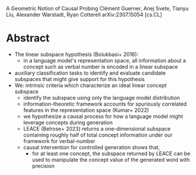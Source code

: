 A Geometric Notion of Causal Probing
Clément Guerner, Anej Svete, Tianyu Liu, Alexander Warstadt, Ryan Cotterell
arXiv:2307.15054 [cs.CL]

# Abstract

* The linear subspace hypothesis (Bolukbasi+ 2016):
  * in a language model's representation space, all information about a concept
    such as verbal number is encoded in a linear subspace
* auxiliary classification tasks to identify and evaluate candidate subspaces
  that might give support for this hypothesis 
* We: intrinsic criteria which characterize an ideal linear concept subspace
  * identify the subspace using only the language model distribution
  * information-theoretic framework accounts for spuriously correlated features
    in the representation space (Kumar+ 2022)
  * we hypothesize a causal process for
    how a language model might leverage concepts during generation
  * LEACE (Belrose+ 2023) returns a one-dimensional subspace containing roughly
    half of total concept information under our framework for verbal-number
  * causal intervention for controlled generation shows that, 
    * for at least one concept, the subspace returned by LEACE can be used to
      manipulate the concept value of the generated word with precision
